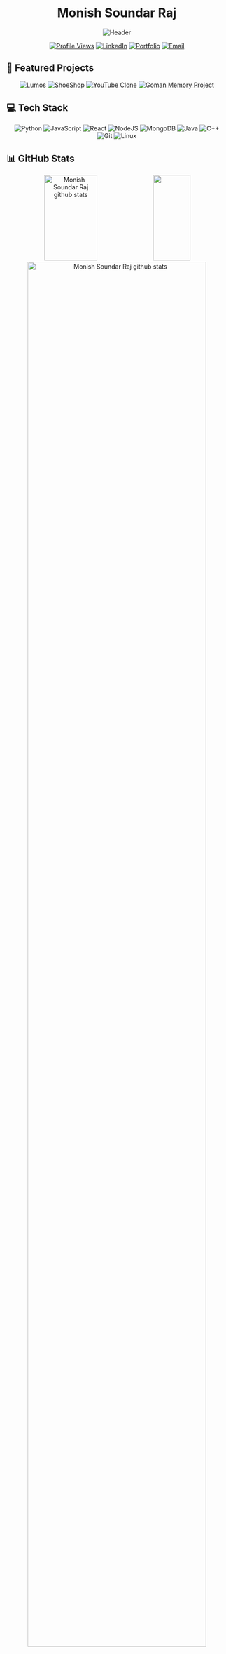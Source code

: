 <div align="center">

# Monish Soundar Raj

![Header](https://capsule-render.vercel.app/api?type=waving&color=4CAF50&height=300&section=header&text=Monish%20Soundar%20Raj&fontSize=90&animation=fadeIn&fontAlignY=38&desc=Research%20Assistant%20|%20HPC%20Lab%20|%20UNC%20Charlotte&descAlignY=51&descAlign=62)

[![Profile Views](https://komarev.com/ghpvc/?username=monishsoundarraj&label=Profile%20views&color=4CAF50&style=for-the-badge)](https://github.com/monishsoundarraj)
[![LinkedIn](https://img.shields.io/badge/LinkedIn-0077B5?style=for-the-badge&logo=linkedin&logoColor=white)](https://linkedin.com/in/monish-soundar-raj-613207218)
[![Portfolio](https://img.shields.io/badge/Portfolio-4CAF50?style=for-the-badge&logo=github&logoColor=white)](https://monishsoundarraj.github.io/personal-portfolio/)
[![Email](https://img.shields.io/badge/Email-D14836?style=for-the-badge&logo=gmail&logoColor=white)](mailto:msoundar@uncc.edu)

</div>

## 🚀 Featured Projects

<div align="center">

[![Lumos](https://github-readme-stats.vercel.app/api/pin/?username=monishsoundarraj&repo=lumos&theme=radical)](https://lumos-job-traces.streamlit.app/)
[![ShoeShop](https://github-readme-stats.vercel.app/api/pin/?username=monishsoundarraj&repo=shoeshop&theme=radical)](https://pacific-garden-66100.herokuapp.com/)
[![YouTube Clone](https://github-readme-stats.vercel.app/api/pin/?username=monishsoundarraj&repo=youtube-clone&theme=radical)](https://youtube-hooks-iota-inky.vercel.app/)
[![Goman Memory Project](https://github-readme-stats.vercel.app/api/pin/?username=monishsoundarraj&repo=goman-memory-project&theme=radical)](https://exhibits.charlotte.edu/s/gomanmemoryproject/page/welcome)

</div>

## 💻 Tech Stack

<div align="center">

![Python](https://img.shields.io/badge/python-3670A0?style=for-the-badge&logo=python&logoColor=ffdd54)
![JavaScript](https://img.shields.io/badge/javascript-%23323330.svg?style=for-the-badge&logo=javascript&logoColor=%23F7DF1E)
![React](https://img.shields.io/badge/react-%2320232a.svg?style=for-the-badge&logo=react&logoColor=%2361DAFB)
![NodeJS](https://img.shields.io/badge/node.js-6DA55F?style=for-the-badge&logo=node.js&logoColor=white)
![MongoDB](https://img.shields.io/badge/MongoDB-%234ea94b.svg?style=for-the-badge&logo=mongodb&logoColor=white)
![Java](https://img.shields.io/badge/java-%23ED8B00.svg?style=for-the-badge&logo=java&logoColor=white)
![C++](https://img.shields.io/badge/c++-%2300599C.svg?style=for-the-badge&logo=c%2B%2B&logoColor=white)
![Git](https://img.shields.io/badge/git-%23F05033.svg?style=for-the-badge&logo=git&logoColor=white)
![Linux](https://img.shields.io/badge/Linux-FCC624?style=for-the-badge&logo=linux&logoColor=black)

</div>

## 📊 GitHub Stats

<div align="center">
  <img width="49%" height="195px" src="https://github-readme-stats.vercel.app/api?username=monishsoundarraj&show_icons=true&count_private=true&hide_border=true&title_color=4CAF50&icon_color=4CAF50&text_color=c9d1d9&bg_color=0d1117" alt="Monish Soundar Raj github stats" /> 
  <img width="41%" height="195px" src="https://github-readme-stats.vercel.app/api/top-langs/?username=monishsoundarraj&layout=compact&hide_border=true&title_color=4CAF50&text_color=c9d1d9&bg_color=0d1117" />
</div>

<div align="center">
  <img width="90%" src="https://github-readme-streak-stats.herokuapp.com/?user=monishsoundarraj&theme=radical&hide_border=true&stroke=0000&background=0D1117&ring=4CAF50&fire=4CAF50&currStreakLabel=4CAF50" alt="Monish Soundar Raj github stats" /> 
</div>

<div align="center">
  <img src="https://github-profile-trophy.vercel.app/?username=monishsoundarraj&theme=radical&no-frame=true&no-bg=true&margin-w=4" alt="Monish Soundar Raj github trophies" />
</div>

---

<div align="center">
  
  [![GitHub followers](https://img.shields.io/github/followers/monishsoundarraj?label=Follow&style=social)](https://github.com/monishsoundarraj)
  ![](https://hit.yhype.me/github/profile?user_id=74038190)

</div>

![Footer](https://capsule-render.vercel.app/api?type=waving&color=4CAF50&height=120&section=footer)
